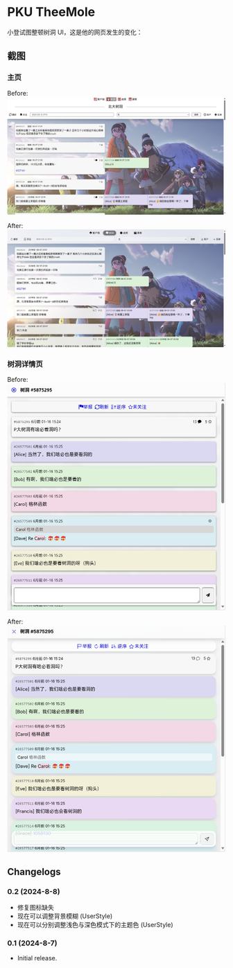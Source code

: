 # PKU TheeMole

小登试图整顿树洞 UI，这是他的网页发生的变化：

## 截图
### 主页
Before:
![before-home](assets/before-home.png)

After:
![after-home](assets/after-home.png)

### 树洞详情页
Before:
![before-post](assets/before-details.png)

After:
![after-post](assets/after-details.png)

## Changelogs
### 0.2 (2024-8-8)
- 修复图标缺失
- 现在可以调整背景模糊 (UserStyle)
- 现在可以分别调整浅色与深色模式下的主题色 (UserStyle)

### 0.1 (2024-8-7)
- Initial release.